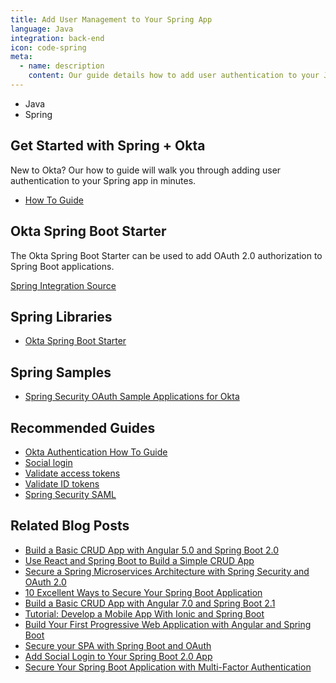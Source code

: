 ```yaml
---
title: Add User Management to Your Spring App
language: Java
integration: back-end
icon: code-spring
meta:
  - name: description
    content: Our guide details how to add user authentication to your Java Spring app.
---
```


<ul class='language-tabs'>
	<li>
		<RouterLink to='/code/java/'>
			<i class='icon code-java-32'></i><span>Java</span>
		</RouterLink>
	</li>
	<li >
		<RouterLink to='/code/java/spring/'>
			<i class='icon code-spring-32'></i><span>Spring</span>
		</RouterLink>
	</li>
</ul>

## Get Started with Spring + Okta

New to Okta? Our how to guide will walk you through adding user authentication to your Spring app in minutes.

<ul class='language-ctas'>
	<li>
		<a href='/docs/guides/sign-into-web-app/springboot/before-you-begin/' class='Button--blueDarkOutline' data-proofer-ignore>
			<span>How To Guide</span>
		</a>
	</li>
</ul>

## Okta Spring Boot Starter

The Okta Spring Boot Starter can be used to add OAuth 2.0 authorization to Spring Boot applications.

<a href='https://github.com/okta/okta-spring-boot'>
	<span class='fa fa-github'></span> <span>Spring Integration Source</span>
</a>

## Spring Libraries

<ul class="language-libraries">
	<li>
		<i class='fa fa-github'></i>
		<a href="https://github.com/okta/okta-spring-boot">
			<span>Okta Spring Boot Starter</span>
		</a>
	</li>
</ul>

## Spring Samples

<ul class="language-libraries">
	<li>
		<i class='fa fa-github'></i>
		<a href="https://github.com/okta/samples-java-spring">
			<span>Spring Security OAuth Sample Applications for Okta</span>
		</a>
	</li>
</ul>

## Recommended Guides


- [Okta Authentication How To Guide](/docs/guides/sign-into-web-app/springboot/before-you-begin/)
- [Social login](/docs/concepts/identity-providers/)
- [Validate access tokens](/docs/guides/validate-access-tokens)
- [Validate ID tokens](/docs/guides/validate-id-tokens)
- [Spring Security SAML](/code/java/spring_security_saml/)

## Related Blog Posts


- [Build a Basic CRUD App with Angular 5.0 and Spring Boot 2.0](/blog/2017/12/04/basic-crud-angular-and-spring-boot)
- [Use React and Spring Boot to Build a Simple CRUD App](/blog/2018/07/19/simple-crud-react-and-spring-boot)
- [Secure a Spring Microservices Architecture with Spring Security and OAuth 2.0](/blog/2018/02/13/secure-spring-microservices-with-oauth)
- [10 Excellent Ways to Secure Your Spring Boot Application](/blog/2018/07/30/10-ways-to-secure-spring-boot)
- [Build a Basic CRUD App with Angular 7.0 and Spring Boot 2.1](/blog/2018/08/22/basic-crud-angular-7-and-spring-boot-2)
- [Tutorial: Develop a Mobile App With Ionic and Spring Boot](/blog/2017/05/17/develop-a-mobile-app-with-ionic-and-spring-boot)
- [Build Your First Progressive Web Application with Angular and Spring Boot](/blog/2017/05/09/progressive-web-applications-with-angular-and-spring-boot)
- [Secure your SPA with Spring Boot and OAuth](/blog/2017/10/27/secure-spa-spring-boot-oauth)
- [Add Social Login to Your Spring Boot 2.0 App](/blog/2018/07/24/social-spring-boot)
- [Secure Your Spring Boot Application with Multi-Factor Authentication](/blog/2018/06/12/mfa-in-spring-boot)


